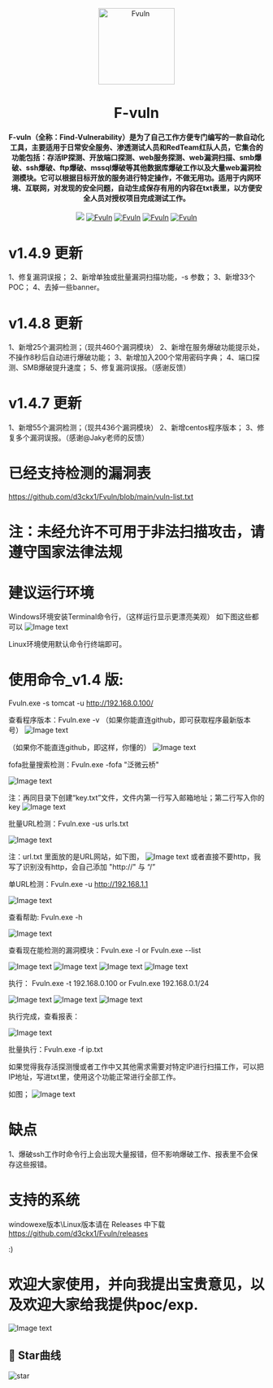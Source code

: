 <!-- markdownlint-disable first-line-heading -->
<p align="center">
  <img src="https://github.com/d3ckx1/Fvuln/blob/main/image/logo.png" alt="Fvuln" height="150" />
  <h1 align="center" > F-vuln </h1>
<p align="center">
  
<h4 align="center" > F-vuln（全称：Find-Vulnerability）是为了自己工作方便专门编写的一款自动化工具，主要适用于日常安全服务、渗透测试人员和RedTeam红队人员，它集合的功能包括：存活IP探测、开放端口探测、web服务探测、web漏洞扫描、smb爆破、ssh爆破、ftp爆破、mssql爆破等其他数据库爆破工作以及大量web漏洞检测模块。它可以根据目标开放的服务进行特定操作，不做无用功。适用于内网环境、互联网，对发现的安全问题，自动生成保存有用的内容在txt表里，以方便安全人员对授权项目完成测试工作。</h4>

 
  
<p align="center">
    <a href="https://www.github.com/d3ckx1" target="_blank"><img src="https://img.shields.io/badge/作者-d3ckx1-2277cc.svg?style=flat-square&logo=GitHub"></a>
  <a href="https://github.com/d3ckx1/Fvuln"><img alt="Fvuln" src="https://img.shields.io/github/forks/d3ckx1/Fvuln.svg"></a>
    <a href="https://github.com/d3ckx1/Fvuln"><img alt="Fvuln" src="https://img.shields.io/github/issues/d3ckx1/Fvuln.svg"></a>
    <a href="https://github.com/d3ckx1/Fvuln"><img alt="Fvuln" src="https://img.shields.io/github/stars/d3ckx1/Fvuln.svg"></a>
    <a href="https://github.com/d3ckx1/Fvuln"><img alt="Fvuln" src="https://img.shields.io/badge/Fvuln-green"></a>
</p>

# v1.4.9 更新
1、修复漏洞误报；
2、新增单独或批量漏洞扫描功能，-s 参数；
3、新增33个POC；
4、去掉一些banner。

# v1.4.8 更新
1、新增25个漏洞检测；（现共460个漏洞模块）
2、新增在服务爆破功能提示处，不操作8秒后自动进行爆破功能；
3、新增加入200个常用密码字典；
4、端口探测、SMB爆破提升速度；
5、修复漏洞误报。（感谢反馈）

# v1.4.7 更新

1、新增55个漏洞检测；（现共436个漏洞模块）
2、新增centos程序版本；
3、修复多个漏洞误报。（感谢@Jaky老师的反馈）




# 已经支持检测的漏洞表
https://github.com/d3ckx1/Fvuln/blob/main/vuln-list.txt

# 注：未经允许不可用于非法扫描攻击，请遵守国家法律法规



# 建议运行环境
Windows环境安装Terminal命令行，（这样运行显示更漂亮美观）
如下图这些都可以
![Image text](https://github.com/d3ckx1/Fvuln/blob/main/image/%E5%BE%AE%E4%BF%A1%E5%9B%BE%E7%89%87_20210926222313.png)

Linux环境使用默认命令行终端即可。

# 使用命令_v1.4 版:

Fvuln.exe -s tomcat -u http://192.168.0.100/

查看程序版本：Fvuln.exe -v （如果你能直连github，即可获取程序最新版本号）
![Image text](https://github.com/d3ckx1/Fvuln/blob/main/image/version2.png)

（如果你不能直连github，即这样，你懂的）
![Image text](https://github.com/d3ckx1/Fvuln/blob/main/image/version1.png)



fofa批量搜索检测：Fvuln.exe -fofa "泛微云桥"

 
![Image text](https://github.com/d3ckx1/Fvuln/blob/main/image/fofa.png)

 注：再同目录下创建“key.txt”文件，文件内第一行写入邮箱地址；第二行写入你的key
 ![Image text](https://github.com/d3ckx1/Fvuln/blob/main/image/key.png)



批量URL检测：Fvuln.exe -us urls.txt

![Image text](https://github.com/d3ckx1/Fvuln/blob/main/image/urls.png)

注：url.txt 里面放的是URL网站，如下图，
![Image text](https://github.com/d3ckx1/Fvuln/blob/main/image/url_txt.png)
或者直接不要http，我写了识别没有http，会自己添加  "http://" 与 “/”

单URL检测：Fvuln.exe -u http://192.168.1.1

![Image text](https://github.com/d3ckx1/Fvuln/blob/main/image/url-check.png)

查看帮助: Fvuln.exe -h 

![Image text](https://github.com/d3ckx1/Fvuln/blob/main/image/1.png)

查看现在能检测的漏洞模块：Fvuln.exe -l  or Fvuln.exe --list

![Image text](https://github.com/d3ckx1/Fvuln/blob/main/image/2.png)
![Image text](https://github.com/d3ckx1/Fvuln/blob/main/image/3.png)
![Image text](https://github.com/d3ckx1/Fvuln/blob/main/image/4.png)
![Image text](https://github.com/d3ckx1/Fvuln/blob/main/image/5.png)

执行： Fvuln.exe -t 192.168.0.100  or Fvuln.exe 192.168.0.1/24

![Image text](https://github.com/d3ckx1/Fvuln/blob/main/image/6.png)
![Image text](https://github.com/d3ckx1/Fvuln/blob/main/image/7.png)
![Image text](https://github.com/d3ckx1/Fvuln/blob/main/image/8.png)

执行完成，查看报表：

![Image text](https://github.com/d3ckx1/Fvuln/blob/main/image/9.png)

批量执行：Fvuln.exe -f ip.txt

如果觉得我存活探测慢或者工作中又其他需求需要对特定IP进行扫描工作，可以把IP地址，写进txt里，使用这个功能正常进行全部工作。

如图；
![Image text](https://github.com/d3ckx1/Fvuln/blob/main/image/ip_txt.png)


# 缺点

1、爆破ssh工作时命令行上会出现大量报错，但不影响爆破工作、报表里不会保存这些报错。

# 支持的系统
windowexe版本\Linux版本请在 Releases 中下载
https://github.com/d3ckx1/Fvuln/releases

:)


# 欢迎大家使用，并向我提出宝贵意见，以及欢迎大家给我提供poc/exp.

![Image text](https://github.com/d3ckx1/Fvuln/blob/main/image/%E5%BE%AE%E4%BF%A1.jpg)

## 🏁 Star曲线
![star](https://starchart.cc/d3ckx1/Fvuln.svg)

